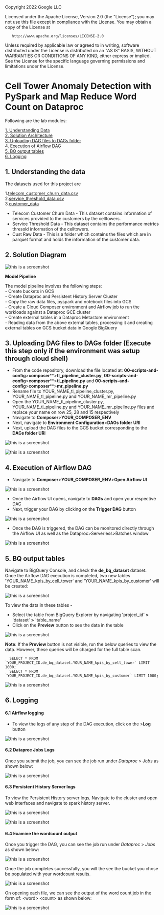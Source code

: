 <!---->
  Copyright 2022 Google LLC
 
  Licensed under the Apache License, Version 2.0 (the "License");
  you may not use this file except in compliance with the License.
  You may obtain a copy of the License at
 
       http://www.apache.org/licenses/LICENSE-2.0
 
  Unless required by applicable law or agreed to in writing, software
  distributed under the License is distributed on an "AS IS" BASIS,
  WITHOUT WARRANTIES OR CONDITIONS OF ANY KIND, either express or implied.
  See the License for the specific language governing permissions and
  limitations under the License.
 <!---->

# Cell Tower Anomaly Detection with PySpark and Map Reduce Word Count on Dataproc

Following are the lab modules:

[1. Understanding Data](airflow-execution.md#1-understanding-the-data)<br>
[2. Solution Architecture](airflow-execution.md#2-solution-diagram)<br>
[3. Uploading DAG files to DAGs folder](airflow-execution.md#3-uploading-dag-files-to-dags-folder)<br>
[4. Execution of Airflow DAG](airflow-execution.md#4-execution-of-airflow-dag)<br>
[5. BQ output tables](airflow-execution.md#5-bq-output-tables)<br>
[6. Logging](airflow-execution.md#6-logging)<br>

## 1. Understanding the data

The datasets used for this project are

1.[telecom_customer_churn_data.csv](01-datasets/telecom_customer_churn_data.csv) <br>
2.[service_threshold_data.csv](01-datasets/service_threshold_data.csv) <br>
3.[customer_data](01-datasets/cust_raw_data/L1_Customer_details_raw_part-00000-fc7d6e20-dbda-4143-91b5-d9414310dfd1-c000.snappy.parquet) <br>

- Telecom Customer Churn Data   - This dataset contains information of services provided to the customers by the celltowers.
- Service Threshold Data -  This dataset contains the performance metrics thresold information of the celltowers.
- Cust Raw Data - This is a folder which contains the files which are in parquet format and holds the information of the customer data.

## 2. Solution Diagram

![this is a screenshot](../images/Flow_of_Resources.jpeg)

**Model Pipeline**

The model pipeline involves the following steps: <br>
	- Create buckets in GCS <br>
	- Create Dataproc and Persistent History Server Cluster <br>
	- Copy the raw data files, pyspark and notebook files into GCS <br>
	- Create a Cloud Composer environment and Airflow job to run the workloads against a Dataproc GCE cluster <br>
	- Create external tables in a Dataproc Metastore environment <br>
	- Reading data from the above external tables, processing it and creating external tables on GCS bucket data in Google BigQuery

## 3. Uploading DAG files to DAGs folder (Execute this step only if the environment was setup through cloud shell)

* From the code repository, download the file located at: **00-scripts-and-config**>**composer****>**tl_pipeline_cluster.py**, **00-scripts-and-config**>**composer****>**tl_pipeline.py** and **00-scripts-and-config**>**composer****>**mr_pipeline.py**
* Rename file to YOUR_NAME_tl_pipeline_cluster.py, YOUR_NAME_tl_pipeline.py and YOUR_NAME_mr_pipeline.py
* Open the YOUR_NAME_tl_pipeline_cluster.py, YOUR_NAME_tl_pipeline.py and YOUR_NAME_mr_pipeline.py files and replace your name on row 25, 28 and 15 respectively
* Navigate to **Composer**>**YOUR_COMPOSER_ENV**
* Next, navigate to **Environment Configuration**>**DAGs folder URI**
* Next, upload the DAG files to the GCS bucket corresponding to the **DAGs folder URI**

![this is a screenshot](../images/composer_2.png)

![this is a screenshot](../images/composer_3.png)

## 4. Execution of Airflow DAG

* Navigate to **Composer**>**YOUR_COMPOSER_ENV**>**Open Airflow UI**

![this is a screenshot](../images/composer_5.png)

* Once the Airflow UI opens, navigate to **DAGs** and open your respective DAG
* Next, trigger your DAG by clicking on the **Trigger DAG** button

![this is a screenshot](../images/composer_6.png)

* Once the DAG is triggered, the DAG can be monitored directly through the Airflow UI as well as the Dataproc>Serverless>Batches window

![this is a screenshot](../images/composer_7.png)

## 5. BQ output tables

Navigate to BigQuery Console, and check the **de_bq_dataset** dataset. <br>
Once the Airflow DAG execution is completed, two new tables 'YOUR_NAME_kpis_by_cell_tower' and 'YOUR_NAME_kpis_by_customer' will be created:

![this is a screenshot](../images/bq_1.png)

To view the data in these tables -

* Select the table from BigQuery Explorer by navigating 'project_id' **>** 'dataset' **>** 'table_name'
* Click on the **Preview** button to see the data in the table

![this is a screenshot](../images/bq_preview.png)

**Note:** If the **Preview** button is not visible, run the below queries to view the data. However, these queries will be charged for the full table scan.

```
  SELECT * FROM `YOUR_PROJECT_ID.de_bq_dataset.YOUR_NAME_kpis_by_cell_tower` LIMIT 1000;
  SELECT * FROM `YOUR_PROJECT_ID.de_bq_dataset.YOUR_NAME_kpis_by_customer` LIMIT 1000;
```

![this is a screenshot](../images/bq_2.png)

## 6. Logging

#### 6.1 Airflow logging

* To view the logs of any step of the DAG execution, click on the **<DAG step>**>**Log** button <br>

![this is a screenshot](../images/composer_8.png)

#### 6.2 Dataproc Jobs Logs

Once you submit the job, you can see the job run under *Dataproc* > *Jobs* as shown below:

![this is a screenshot](../images/image6.png)

#### 6.3 Persistent History Server logs

To view the Persistent History server logs, Navigate to the cluster and open web interfaces and navigate to spark history server.

![this is a screenshot](../images/image30.png)

![this is a screenshot](../images/image31.png)

#### 6.4 Examine the wordcount output

Once you trigger the DAG, you can see the job run under *Dataproc* > *Jobs* as shown below:

![this is a screenshot](../images/Image6.png)

Once the job completes successfully, you will the see the bucket you chose be populated with your wordcount results.

![this is a screenshot](../images/image4.png)

On opening each file, we can see the output of the word count job in the form of: \<word\> \<count\> as shown below:

![this is a screenshot](../images/image5.png)

